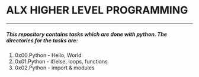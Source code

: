 <h1>ALX HIGHER LEVEL PROGRAMMING</h1>
<hr>
<h5>This repository contains tasks which are done with python. The directories for the tasks are: </h5>
<ol>
<li>0x00.Python - Hello, World</li>
<li>0x01.Python - if/else, loops, functions</li>
<li>0x02.Python - import & modules</li>
</ol>
